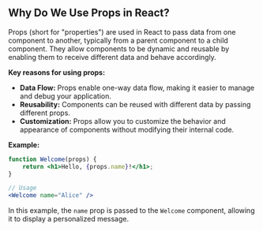 ## Why Do We Use Props in React?

Props (short for "properties") are used in React to pass data from one component to another, typically from a parent component to a child component. They allow components to be dynamic and reusable by enabling them to receive different data and behave accordingly.

**Key reasons for using props:**
- **Data Flow:** Props enable one-way data flow, making it easier to manage and debug your application.
- **Reusability:** Components can be reused with different data by passing different props.
- **Customization:** Props allow you to customize the behavior and appearance of components without modifying their internal code.

**Example:**
```jsx
function Welcome(props) {
    return <h1>Hello, {props.name}!</h1>;
}

// Usage
<Welcome name="Alice" />
```
In this example, the `name` prop is passed to the `Welcome` component, allowing it to display a personalized message.